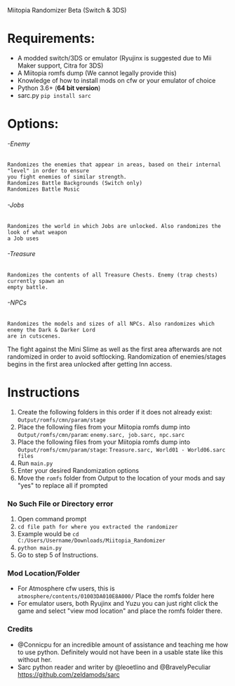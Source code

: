 Miitopia Randomizer Beta (Switch & 3DS)

# Requirements:
- A modded switch/3DS or emulator (Ryujinx is suggested due to Mii Maker support, Citra for 3DS)
- A Miitopia romfs dump (We cannot legally provide this)
- Knowledge of how to install mods on cfw or your emulator of choice
- Python 3.6+ (**64 bit version**)
- sarc.py `pip install sarc`

# Options:
###### -Enemy
    Randomizes the enemies that appear in areas, based on their internal "level" in order to ensure
    you fight enemies of similar strength.
    Randomizes Battle Backgrounds (Switch only)
    Randomizes Battle Music

###### -Jobs
    Randomizes the world in which Jobs are unlocked. Also randomizes the look of what weapon 
    a Job uses

###### -Treasure
    Randomizes the contents of all Treasure Chests. Enemy (trap chests) currently spawn an 
    empty battle.

###### -NPCs
    Randomizes the models and sizes of all NPCs. Also randomizes which enemy the Dark & Darker Lord 
    are in cutscenes.

The fight against the Mini Slime as well as the first area afterwards are not
randomized in order to avoid softlocking. Randomization of enemies/stages begins
in the first area unlocked after getting Inn access.

# Instructions
1. Create the following folders in this order if it does not already exist: `Output/romfs/cmn/param/stage`
2. Place the following files from your Miitopia romfs dump into `Output/romfs/cmn/param`: `enemy.sarc, job.sarc, npc.sarc`
3. Place the following files from your Miitopia romfs dump into `Output/romfs/cmn/param/stage`: `Treasure.sarc, World01 - World06.sarc files`
4. Run `main.py`
5. Enter your desired Randomization options
6. Move the `romfs` folder from Output to the location of your mods and say "yes" to replace all if prompted

### No Such File or Directory error
1. Open command prompt
2. `cd file path for where you extracted the randomizer`
3. Example would be `cd C:/Users/Username/Downloads/Miitopia_Randomizer`
4. `python main.py`
5. Go to step 5 of Instructions.

### Mod Location/Folder
- For Atmosphere cfw users, this is `atmosphere/contents/01003DA010E8A000/` Place the romfs folder here
- For emulator users, both Ryujinx and Yuzu you can just right click the game and select "view mod location" and place the romfs folder there.


### Credits
- @Connicpu for an incredible amount of assistance and teaching me how to use python. Definitely would not have been in a usable state like this without her.
- Sarc python reader and writer by @leoetlino and @BravelyPeculiar https://github.com/zeldamods/sarc